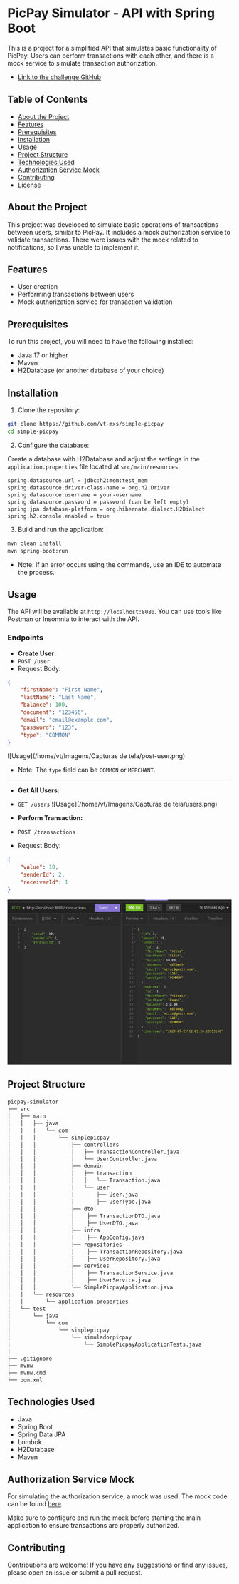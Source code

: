 # PicPay Simulator - API with Spring Boot

This is a project for a simplified API that simulates basic functionality of PicPay. Users can perform transactions with each other, and there is a mock service to simulate transaction authorization.
- [Link to the challenge GitHub](https://github.com/PicPay/picpay-desafio-backend)

## Table of Contents

- [About the Project](#about-the-project)
- [Features](#features)
- [Prerequisites](#prerequisites)
- [Installation](#installation)
- [Usage](#usage)
- [Project Structure](#project-structure)
- [Technologies Used](#technologies-used)
- [Authorization Service Mock](#authorization-service-mock)
- [Contributing](#contributing)
- [License](#license)

## About the Project

This project was developed to simulate basic operations of transactions between users, similar to PicPay. It includes a mock authorization service to validate transactions.
There were issues with the mock related to notifications, so I was unable to implement it.

## Features

- User creation
- Performing transactions between users
- Mock authorization service for transaction validation

## Prerequisites

To run this project, you will need to have the following installed:

- Java 17 or higher
- Maven
- H2Database (or another database of your choice)

## Installation

1. Clone the repository:
```bash
git clone https://github.com/vt-mxs/simple-picpay
cd simple-picpay
```

2. Configure the database:

Create a database with H2Database and adjust the settings in the `application.properties` file located at `src/main/resources`:
```properties
spring.datasource.url = jdbc:h2:mem:test_mem
spring.datasource.driver-class-name = org.h2.Driver
spring.datasource.username = your-username
spring.datasource.password = password (can be left empty)
spring.jpa.database-platform = org.hibernate.dialect.H2Dialect
spring.h2.console.enabled = true
```

3. Build and run the application:
```bash
mvn clean install
mvn spring-boot:run
```
- Note: If an error occurs using the commands, use an IDE to automate the process.
## Usage

The API will be available at `http://localhost:8080`. You can use tools like Postman or Insomnia to interact with the API.

### Endpoints

- **Create User:**
- `POST /user`
- Request Body:
```json
{
    "firstName": "First Name",
    "lastName": "Last Name",
    "balance": 100,
    "document": "123456",
    "email": "email@example.com",
    "password": "123",
    "type": "COMMON"
}
```
![Usage](/home/vt/Imagens/Capturas de tela/post-user.png)

- Note: The `type` field can be `COMMON` or `MERCHANT`.

---

- **Get All Users:**
- `GET /users`
![Usage](/home/vt/Imagens/Capturas de tela/users.png)

- **Perform Transaction:**
- `POST /transactions`
- Request Body:
```json
{
    "value": 10,
    "senderId": 2,
    "receiverId": 1
}
```

<img alt="Post Transaction Usage" src="/src/main/resources/application-prints/post-transaction.png"/>

## Project Structure
```
picpay-simulator
├── src
│   ├── main
│   │   ├── java
│   │   │   └── com
│   │   │       └── simplepicpay
│   │   │           ├── controllers
│   │   │           │   ├── TransactionController.java
│   │   │           │   └── UserController.java
│   │   │           ├── domain
│   │   │           │   ├── transaction
│   │   │           │   │   └── Transaction.java
│   │   │           │   └── user
│   │   │           │       ├── User.java
│   │   │           │       ├── UserType.java
│   │   │           ├── dto
│   │   │           │    ├── TransactionDTO.java
│   │   │           │    ├── UserDTO.java
│   │   │           ├── infra
│   │   │           │    ├── AppConfig.java
│   │   │           ├── repositories
│   │   │           │    ├── TransactionRepository.java
│   │   │           │    ├── UserRepository.java
│   │   │           ├── services
│   │   │           │    ├── TransactionService.java
│   │   │           │    ├── UserService.java
│   │   │           └── SimplePicpayApplication.java
│   │   └── resources
│   │       └── application.properties
│   └── test
│       └── java
│           └── com
│               └── simplepicpay
│                   └── simuladorpicpay
│                       └── SimplePicpayApplicationTests.java
|
├── .gitignore
├── mvnw
├── mvnw.cmd
└── pom.xml
```

## Technologies Used

- Java
- Spring Boot
- Spring Data JPA
- Lombok
- H2Database
- Maven

## Authorization Service Mock

For simulating the authorization service, a mock was used. The mock code can be found [here](https://util.devi.tools/api/v2/authorize).

Make sure to configure and run the mock before starting the main application to ensure transactions are properly authorized.

## Contributing

Contributions are welcome! If you have any suggestions or find any issues, please open an issue or submit a pull request.